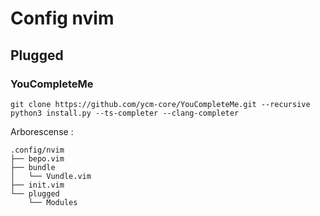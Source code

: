 # Config nvim
## Plugged
### YouCompleteMe
`git clone https://github.com/ycm-core/YouCompleteMe.git --recursive`
`python3 install.py --ts-completer --clang-completer`

Arborescense :
```
.config/nvim
├── bepo.vim
├── bundle
│   └── Vundle.vim
├── init.vim
└── plugged
    └── Modules
```
